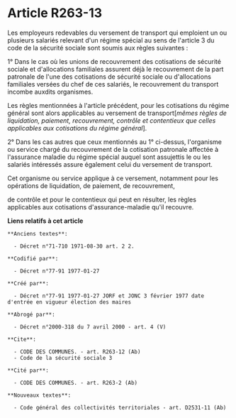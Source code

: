 # Article R263-13

Les employeurs redevables du versement de transport qui emploient un ou plusieurs salariés relevant d'un régime spécial au
sens de l'article 3 du code de la sécurité sociale sont soumis aux règles suivantes : 

1° Dans le cas où les unions de recouvrement des cotisations de sécurité sociale et d'allocations familiales assurent déjà le
recouvrement de la part patronale de l'une des cotisations de sécurité sociale ou d'allocations familiales versées du chef de
ces salariés, le recouvrement du transport incombe auxdits organismes. 

Les règles mentionnées à l'article précédent, pour les cotisations du régime général sont alors applicables au versement de
transport[*mêmes règles de liquidation, paiement, recouvrement, contrôle et contentieux que celles applicables aux
cotisations du régime général*]. 

2° Dans les cas autres que ceux mentionnés au 1° ci-dessus, l'organisme ou service chargé du recouvrement de la cotisation
patronale affectée à l'assurance maladie du régime spécial auquel sont assujettis le ou les salariés intéressés assure
également celui du versement de transport. 

Cet organisme ou service applique à ce versement, notamment pour les opérations de liquidation, de paiement, de recouvrement,

de contrôle et pour le contentieux qui peut en résulter, les règles applicables aux cotisations d'assurance-maladie qu'il
recouvre.

**Liens relatifs à cet article**

	**Anciens textes**:

	  - Décret n°71-710 1971-08-30 art. 2 2.

	**Codifié par**:

	  - Décret n°77-91 1977-01-27

	**Créé par**:

	  - Décret n°77-91 1977-01-27 JORF et JONC 3 février 1977 date d'entrée en vigueur élection des maires

	**Abrogé par**:

	  - Décret n°2000-318 du 7 avril 2000 - art. 4 (V)

	**Cite**:

	  - CODE DES COMMUNES. - art. R263-12 (Ab)
	  - Code de la sécurité sociale 3

	**Cité par**:

	  - CODE DES COMMUNES. - art. R263-2 (Ab)

	**Nouveaux textes**:

	  - Code général des collectivités territoriales - art. D2531-11 (Ab)
